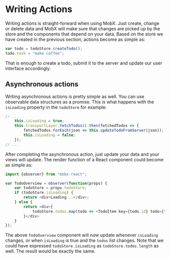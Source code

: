 # Writing Actions

Writing actions is straight-forward when using MobX.
Just create, change or delete data and MobX will make sure that changes are picked up by the store and the components that depend on your data.
Based on the store we have created in the previous section, actions become as simple as:

```javascript
var todo = todoStore.createTodo();
todo.task = "make coffee";
```

That is enough to create a todo, submit it to the server and update our user interface accordingly.

## Asynchronous actions

Writing asynchronous actions is pretty simple as well.
You can use observable data structures as a promise.
This is what happens with the `isLoading` property in the `todoStore` for example:

```javascript
// ...
	this.isLoading = true;
	this.transportLayer.fetchTodos().then(fetchedTodos => {
		fetchedTodos.forEach(json => this.updateTodoFromServer(json));
		this.isLoading = false;
	});
// ...
```

After completing the asynchronous action, just update your data and your views will update.
The render function of a React component could become as simple as:

```javascript
import {observer} from "mobx-react";

var TodoOverview = observer(function(props) {
	var todoStore = props.todoStore;
	if (todoStore.isLoading) {
		return <div>Loading...</div>;
	} else {
		return <div>{
			todoStore.todos.map(todo => <TodoItem key={todo.id} todo={todo} />)
		}</div>
	}
});
```

The above `TodoOverview` component will now update whenever `isLoading` changes, or when `isLoading` is true and the `todos` list changes.
Note that we could have expressed `todoStore.isLoading` as `todoStore.todos.length` as well.
The result would be exactly the same.